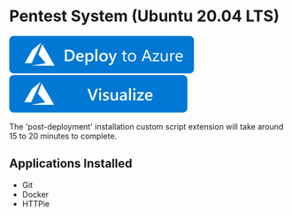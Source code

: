 # Pentest System (Ubuntu 20.04 LTS)

[![Deploy To Azure](https://raw.githubusercontent.com/Azure/azure-quickstart-templates/master/1-CONTRIBUTION-GUIDE/images/deploytoazure.svg?sanitize=true)](https://portal.azure.com/#create/Microsoft.Template/uri/https%3A%2F%2Fraw.githubusercontent.com%2Fdavidokeyode%2Fazure-offensive%2Fmaster%2Fpentest-vm-linux-template%2Fazuredeploy.json)
[![Visualize](https://raw.githubusercontent.com/Azure/azure-quickstart-templates/master/1-CONTRIBUTION-GUIDE/images/visualizebutton.svg?sanitize=true)](http://armviz.io/#/?load=https://portal.azure.com/#create/Microsoft.Template/uri/https%3A%2F%2Fraw.githubusercontent.com%2Fdavidokeyode%2Fazure-offensive%2Fmaster%2Fpentest-vm-linux-template%2Fazuredeploy.json)   


The 'post-deployment' installation custom script extension will take around 15 to 20 minutes to complete.

## Applications Installed
- Git
- Docker
- HTTPie